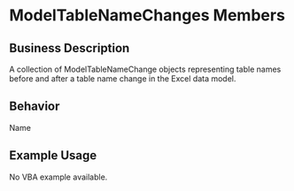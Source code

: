 # ModelTableNameChanges Members

## Business Description
A collection of ModelTableNameChange objects representing table names before and after a table name change in the Excel data model.

## Behavior
Name

## Example Usage
No VBA example available.